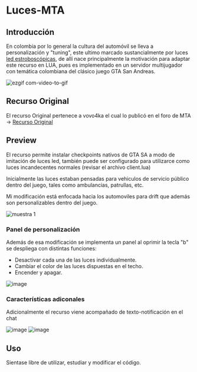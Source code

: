 # Luces-MTA

## Introducción

En colombia por lo general la cultura del automóvil se lleva a personalización y "tuning", este ultimo marcado sustancialmente por luces [led estroboscópicas](https://es.wikipedia.org/wiki/Luz_estrobosc%C3%B3pica), de allí nace principalmente la motivación para adaptar este recurso en LUA, pues es implementado en un servidor multijugador con temática colombiana del clásico juego GTA San Andreas.

![ezgif com-video-to-gif](https://github.com/dokiun/Luces-MTA/assets/142639109/38e917e5-0729-4972-a1de-90e805c97076)

## Recurso Original

El recurso Original pertenece a vovo4ka el cual lo publicó en el foro de MTA -> [Recurso Original](https://forum.multitheftauto.com/topic/37967-rel-emerlights-10-emergency-lights/)

## Preview

El recurso permite instalar checkpoints nativos de GTA SA a modo de imitación de luces led, también puede ser configurado para utilizarce como luces incandecentes normales (revisar el archivo client.lua)

Inicialmente las luces estaban pensadas para vehiculos de servicio público dentro del juego, tales como ambulancias, patrullas, etc.

Mi modificación está enfocada hacia los automoviles para drift que además son personalizables dentro del juego.

![muestra 1](https://github.com/dokiun/Luces-MTA/assets/142639109/263573d6-4a9f-4209-9224-0871d1a26546)

### Panel de personalización

Además de esa modificación se implementa un panel al oprimir la tecla "b" se despliega con distintas funciones:
- Desactivar cada una de las luces individualmente.
- Cambiar el color de las luces dispuestas en el techo.
- Encender y apagar.

![image](https://github.com/dokiun/Luces-MTA/assets/142639109/ce2b4cf0-1258-4bef-bf5b-4db4f55055fa)

### Características adiconales

Adicionalmente el recurso viene acompañado de texto-notificación en el chat

![image](https://github.com/dokiun/Luces-MTA/assets/142639109/0f072592-9e7a-4220-adde-ba02c0f1b7be)
![image](https://github.com/dokiun/Luces-MTA/assets/142639109/10b728c3-63ef-41b9-b161-1737533af957)

## Uso

Sientase libre de utilizar, estudiar y modificar el código.





